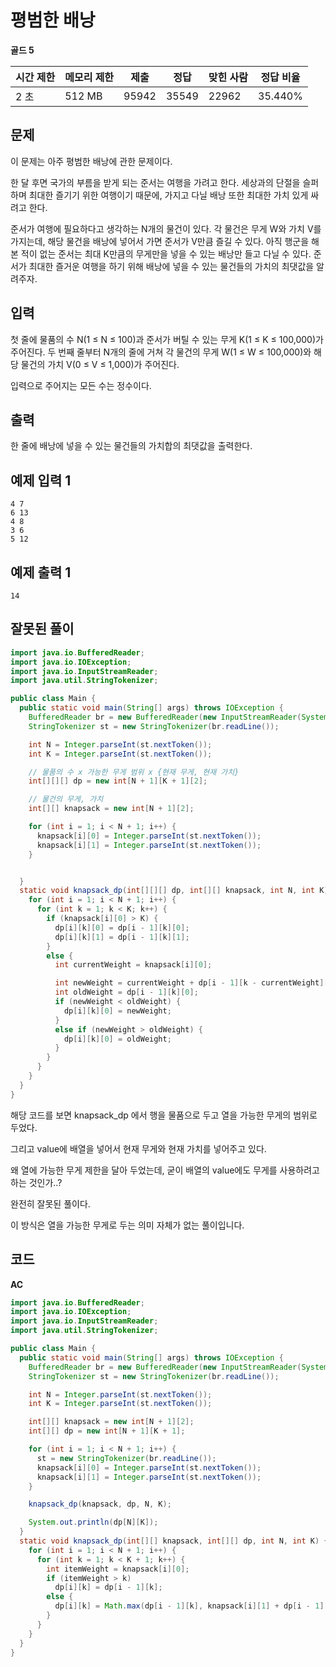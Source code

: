 # 평범한 배낭 

**골드 5**

|시간 제한	|메모리 제한	|제출	|정답	|맞힌 사람|	정답 비율|
|---|---|---|---|---|---|
|2 초	|512 MB	|95942|	35549|	22962	|35.440%|

## 문제 

이 문제는 아주 평범한 배낭에 관한 문제이다.

한 달 후면 국가의 부름을 받게 되는 준서는 여행을 가려고 한다. 세상과의 단절을 슬퍼하며 최대한 즐기기 위한 여행이기 때문에, 가지고 다닐 배낭 또한 최대한 가치 있게 싸려고 한다.

준서가 여행에 필요하다고 생각하는 N개의 물건이 있다. 각 물건은 무게 W와 가치 V를 가지는데, 해당 물건을 배낭에 넣어서 가면 준서가 V만큼 즐길 수 있다. 아직 행군을 해본 적이 없는 준서는 최대 K만큼의 무게만을 넣을 수 있는 배낭만 들고 다닐 수 있다. 준서가 최대한 즐거운 여행을 하기 위해 배낭에 넣을 수 있는 물건들의 가치의 최댓값을 알려주자.

## 입력 

첫 줄에 물품의 수 N(1 ≤ N ≤ 100)과 준서가 버틸 수 있는 무게 K(1 ≤ K ≤ 100,000)가 주어진다. 두 번째 줄부터 N개의 줄에 거쳐 각 물건의 무게 W(1 ≤ W ≤ 100,000)와 해당 물건의 가치 V(0 ≤ V ≤ 1,000)가 주어진다.

입력으로 주어지는 모든 수는 정수이다.

## 출력 

한 줄에 배낭에 넣을 수 있는 물건들의 가치합의 최댓값을 출력한다.

## 예제 입력 1

```
4 7
6 13
4 8
3 6
5 12
```

## 예제 출력 1

```
14
```

## 잘못된 풀이

```java
import java.io.BufferedReader;
import java.io.IOException;
import java.io.InputStreamReader;
import java.util.StringTokenizer;

public class Main {
  public static void main(String[] args) throws IOException {
    BufferedReader br = new BufferedReader(new InputStreamReader(System.in));
    StringTokenizer st = new StringTokenizer(br.readLine());

    int N = Integer.parseInt(st.nextToken());
    int K = Integer.parseInt(st.nextToken());

    // 물품의 수 x 가능한 무게 범위 x {현재 무게, 현재 가치}
    int[][][] dp = new int[N + 1][K + 1][2];

    // 물건의 무게, 가치
    int[][] knapsack = new int[N + 1][2];

    for (int i = 1; i < N + 1; i++) {
      knapsack[i][0] = Integer.parseInt(st.nextToken());
      knapsack[i][1] = Integer.parseInt(st.nextToken());
    }


  }
  static void knapsack_dp(int[][][] dp, int[][] knapsack, int N, int K) {
    for (int i = 1; i < N + 1; i++) {
      for (int k = 1; k < K; k++) {
        if (knapsack[i][0] > K) {
          dp[i][k][0] = dp[i - 1][k][0];
          dp[i][k][1] = dp[i - 1][k][1];
        }
        else {
          int currentWeight = knapsack[i][0];

          int newWeight = currentWeight + dp[i - 1][k - currentWeight][0];
          int oldWeight = dp[i - 1][k][0];
          if (newWeight < oldWeight) {
            dp[i][k][0] = newWeight;
          }
          else if (newWeight > oldWeight) {
            dp[i][k][0] = oldWeight;
          }
        }
      }
    }
  }
}
```

해당 코드를 보면 knapsack_dp 에서 행을 물품으로 두고 열을 가능한 무게의 범위로 두었다.

그리고 value에 배열을 넣어서 현재 무게와 현재 가치를 넣어주고 있다.

왜 열에 가능한 무게 제한을 달아 두었는데, 굳이 배열의 value에도 무게를 사용하려고 하는 것인가..?

완전히 잘못된 풀이다.

이 방식은 열을 가능한 무게로 두는 의미 자체가 없는 풀이입니다.

## 코드 

**AC**

```java
import java.io.BufferedReader;
import java.io.IOException;
import java.io.InputStreamReader;
import java.util.StringTokenizer;

public class Main {
  public static void main(String[] args) throws IOException {
    BufferedReader br = new BufferedReader(new InputStreamReader(System.in));
    StringTokenizer st = new StringTokenizer(br.readLine());

    int N = Integer.parseInt(st.nextToken());
    int K = Integer.parseInt(st.nextToken());

    int[][] knapsack = new int[N + 1][2];
    int[][] dp = new int[N + 1][K + 1];

    for (int i = 1; i < N + 1; i++) {
      st = new StringTokenizer(br.readLine());
      knapsack[i][0] = Integer.parseInt(st.nextToken());
      knapsack[i][1] = Integer.parseInt(st.nextToken());
    }

    knapsack_dp(knapsack, dp, N, K);

    System.out.println(dp[N][K]);
  }
  static void knapsack_dp(int[][] knapsack, int[][] dp, int N, int K) {
    for (int i = 1; i < N + 1; i++) {
      for (int k = 1; k < K + 1; k++) {
        int itemWeight = knapsack[i][0];
        if (itemWeight > k)
          dp[i][k] = dp[i - 1][k];
        else {
          dp[i][k] = Math.max(dp[i - 1][k], knapsack[i][1] + dp[i - 1][k - itemWeight]);
        }
      }
    }
  }
}
```